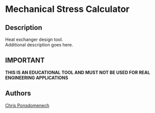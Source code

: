 # Mechanical Stress Calculator

## Description

<p>Heat exchanger design tool. <br />
Additional description goes here.</p>

## IMPORTANT

<p><strong>THIS IS AN EDUCATIONAL TOOL AND MUST NOT BE USED FOR REAL ENGINEERING APPLICATIONS</strong></p>
  
## Authors

[Chris Ponsdomenech](https://github.com/pons-dev)
